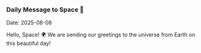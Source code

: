 ### Daily Message to Space 🌌
Date: 2025-08-08

Hello, Space! 🌍 We are sending our greetings to the universe from Earth on this beautiful day!
